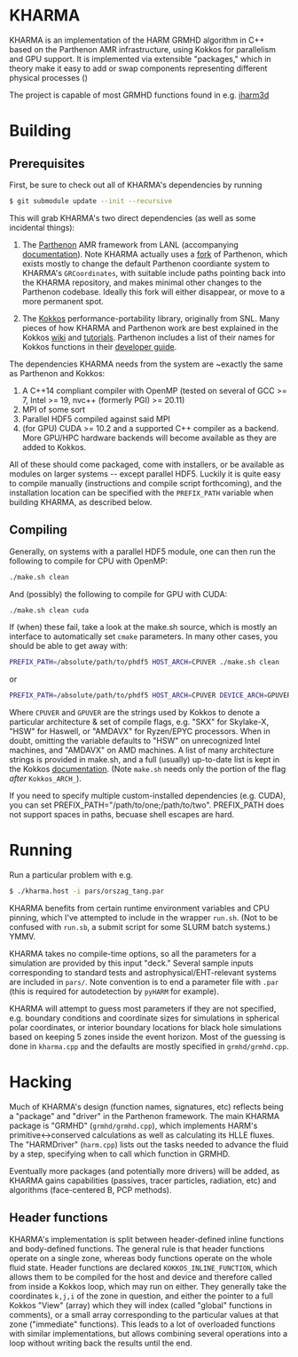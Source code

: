 # KHARMA
KHARMA is an implementation of the HARM GRMHD algorithm in C++ based on the Parthenon AMR infrastructure, using Kokkos for parallelism and GPU support.  It is implemented via extensible "packages," which in theory make it easy to add or swap components representing different physical processes ()

The project is capable of most GRMHD functions found in e.g. [iharm3d](https://github.com/AFD-Illinois/iharm3d)

# Building

## Prerequisites
First, be sure to check out all of KHARMA's dependencies by running
```bash
$ git submodule update --init --recursive
```
This will grab KHARMA's two direct dependencies (as well as some incidental things):
1. The [Parthenon](https://github.com/lanl/parthenon) AMR framework from LANL (accompanying [documentation](https://github.com/lanl/parthenon/tree/develop/docs)).  Note KHARMA actually uses a [fork](https://github.com/bprather/parthenon) of Parthenon, which exists mostly to change the default Parthenon coordiante system to KHARMA's `GRCoordinates`, with suitable include paths pointing back into the KHARMA repository, and makes minimal other changes to the Parthenon codebase.  Ideally this fork will either disappear, or move to a more permanent spot.

2. The [Kokkos](https://github.com/kokkos/kokkos) performance-portability library, originally from SNL.  Many pieces of how KHARMA and Parthenon work are best explained in the Kokkos [wiki](https://github.com/kokkos/kokkos/wiki) and [tutorials](https://github.com/kokkos/kokkos-tutorials).  Parthenon includes a list of their names for Kokkos functions in their [developer guide](https://github.com/lanl/parthenon/blob/develop/docs/development.md).

The dependencies KHARMA needs from the system are ~exactly the same as Parthenon and Kokkos:
1. A C++14 compliant compiler with OpenMP (tested on several of GCC >= 7, Intel >= 19, nvc++ (formerly PGI) >= 20.11)
2. MPI of some sort
3. Parallel HDF5 compiled against said MPI
4. (for GPU) CUDA >= 10.2 and a supported C++ compiler as a backend.  More GPU/HPC hardware backends will become available as they are added to Kokkos.

All of these should come packaged, come with installers, or be available as modules on larger systems -- except parallel HDF5.  Luckily it is quite easy to compile manually (instructions and compile script forthcoming), and the installation location can be specified with the `PREFIX_PATH` variable when building KHARMA, as described below.

## Compiling
Generally, on systems with a parallel HDF5 module, one can then run the following to compile for CPU with OpenMP:
```bash
./make.sh clean
```
And (possibly) the following to compile for GPU with CUDA:
```bash
./make.sh clean cuda
```

If (when) these fail, take a look at the make.sh source, which is mostly an interface to automatically set `cmake` parameters.  In many other cases, you should be able to get away with:
```bash
PREFIX_PATH=/absolute/path/to/phdf5 HOST_ARCH=CPUVER ./make.sh clean
```
or
```bash
PREFIX_PATH=/absolute/path/to/phdf5 HOST_ARCH=CPUVER DEVICE_ARCH=GPUVER ./make.sh clean cuda
```

Where `CPUVER` and `GPUVER` are the strings used by Kokkos to denote a particular architecture & set of compile flags, e.g. "SKX" for Skylake-X, "HSW" for Haswell, or "AMDAVX" for Ryzen/EPYC processors.  When in doubt, omitting the variable defaults to "HSW" on unrecognized Intel machines, and "AMDAVX" on AMD machines.  A list of many architecture strings is provided in make.sh, and a full (usually) up-to-date list is kept in the Kokkos [documentation](https://github.com/kokkos/kokkos/wiki/Compiling).  (Note `make.sh` needs only the portion of the flag *after* `Kokkos_ARCH_`).

If you need to specify multiple custom-installed dependencies (e.g. CUDA), you can set PREFIX_PATH="/path/to/one;/path/to/two".  PREFIX_PATH does not support spaces in paths, becuase shell escapes are hard.

# Running
Run a particular problem with e.g.
```bash
$ ./kharma.host -i pars/orszag_tang.par
```
KHARMA benefits from certain runtime environment variables and CPU pinning, which I've attempted to include in the wrapper `run.sh`. (Not to be confused with `run.sb`, a submit script for some SLURM batch systems.) YMMV.

KHARMA takes no compile-time options, so all the parameters for a simulation are provided by this input "deck."  Several sample inputs corresponding to standard tests and astrophysical/EHT-relevant systems are included in `pars/`. Note convention is to end a parameter file with `.par` (this is required for autodetection by `pyHARM` for example).

KHARMA will attempt to guess most parameters if they are not specified, e.g. boundary conditions and coordinate sizes for simulations in spherical polar coordinates, or interior boundary locations for black hole simulations based on keeping 5 zones inside the event horizon.  Most of the guessing is done in `kharma.cpp` and the defaults are mostly specified in `grmhd/grmhd.cpp`.

# Hacking
Much of KHARMA's design (function names, signatures, etc) reflects being a "package" and "driver" in the Parthenon framework.  The main KHARMA package is "GRMHD" (`grmhd/grmhd.cpp`), which implements HARM's primitive<->conserved calculations as well as calculating its HLLE fluxes.  The "HARMDriver" (`harm.cpp`) lists out the tasks needed to advance the fluid by a step, specifying when to call which function in GRMHD.

Eventually more packages (and potentially more drivers) will be added, as KHARMA gains capabilities (passives, tracer particles, radiation, etc) and algorithms (face-centered B, PCP methods).
## Header functions
KHARMA's implementation is split between header-defined inline functions and body-defined functions.  The general rule is that header functions operate on a single zone, whereas body functions operate on the whole fluid state.
Header functions are declared `KOKKOS_INLINE_FUNCTION`, which allows them to be compiled for the host and device and therefore called from inside a Kokkos loop, which may run on either.  They generally take the coordinates `k,j,i` of the zone in question, and either the pointer to a full Kokkos "View" (array) which they will index (called "global" functions in comments), or a small array corresponding to the particular values at that zone ("immediate" functions).  This leads to a lot of overloaded functions with similar implementations, but allows combining several operations into a loop without writing back the results until the end.
